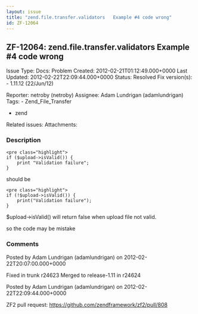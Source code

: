 ```yaml
---
layout: issue
title: "zend.file.transfer.validators   Example #4 code wrong"
id: ZF-12064
---
```


ZF-12064: zend.file.transfer.validators Example #4 code wrong
-------------------------------------------------------------

 Issue Type: Docs: Problem Created: 2012-02-21T01:12:49.000+0000 Last Updated: 2012-02-22T22:09:44.000+0000 Status: Resolved Fix version(s): - 1.11.12 (22/Jun/12)
 
 Reporter:  netroby (netroby)  Assignee:  Adam Lundrigan (adamlundrigan)  Tags: - Zend\_File\_Transfer
- zend
 
 Related issues: 
 Attachments: 
### Description

 
    <pre class="highlight">
    if ($upload->isValid()) {
        print "Validation failure";
    }


should be

 
    <pre class="highlight">
    if (!$upload->isValid()) {
        print("Validation failure");
    }


$upload->isValid() will return false when upload file not valid.

so the code may be mistake

 

 

### Comments

Posted by Adam Lundrigan (adamlundrigan) on 2012-02-22T20:07:00.000+0000

Fixed in trunk r24623 Merged to release-1.11 in r24624

 

 

Posted by Adam Lundrigan (adamlundrigan) on 2012-02-22T22:09:44.000+0000

ZF2 pull request: <https://github.com/zendframework/zf2/pull/808>

 

 